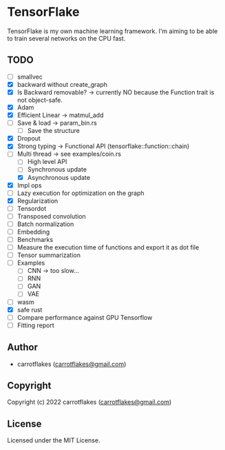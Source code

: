 # TensorFlake

TensorFlake is my own machine learning framework.
I'm aiming to be able to train several networks on the CPU fast.

## TODO

- [ ] smallvec
- [x] backward without create_graph
- [x] Is Backward removable? -> currently NO because the Function trait is not object-safe.
- [x] Adam
- [x] Efficient Linear -> matmul_add
- [ ] Save & load -> param_bin.rs
  - [ ] Save the structure
- [x] Dropout
- [x] Strong typing -> Functional API (tensorflake::function::chain)
- [ ] Multi thread -> see examples/coin.rs
  - [ ] High level API
  - [ ] Synchronous update
  - [x] Asynchronous update
- [x] Impl ops
- [ ] Lazy execution for optimization on the graph
- [x] Regularization
- [ ] Tensordot
- [ ] Transposed convolution
- [ ] Batch normalization
- [ ] Embedding
- [ ] Benchmarks
- [ ] Measure the execution time of functions and export it as dot file
- [ ] Tensor summarization
- [ ] Examples
  - [ ] CNN -> too slow...
  - [ ] RNN
  - [ ] GAN
  - [ ] VAE
- [ ] wasm
- [x] safe rust
- [ ] Compare performance against GPU Tensorflow
- [ ] Fitting report

## Author

* carrotflakes (carrotflakes@gmail.com)

## Copyright

Copyright (c) 2022 carrotflakes (carrotflakes@gmail.com)

## License

Licensed under the MIT License.
